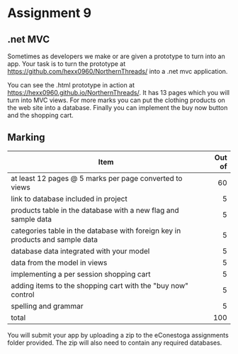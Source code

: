 # Assignment 9
## .net MVC

Sometimes as developers we make or are given a prototype to turn into an app. Your task is to turn the prototype at https://github.com/hexx0960/NorthernThreads/ into a .net mvc application. 

You can see the .html prototype in action at https://hexx0960.github.io/NorthernThreads/. It has 13 pages which you will turn into MVC views.  For more marks you can put the clothing products on the web site into a database. Finally you can implement the buy now button and the shopping cart.

## Marking

| Item | Out of |
|---|---:|
|at least 12 pages @ 5 marks per page converted to views|60|
|link to database included in project|5|
|products table in the database with a new flag and sample data|5|
|categories table in the database with foreign key in products and sample data|5|
|database data integrated with your model|5|
|data from the model in views|5|
|implementing a per session shopping cart|5|
|adding items to the shopping cart with the "buy now" control|5|
|spelling and grammar|5|
|total|100|

You will submit your app by uploading a zip to the eConestoga assignments folder provided. The zip will also need to contain any required databases.


